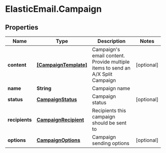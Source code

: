 # ElasticEmail.Campaign

## Properties

Name | Type | Description | Notes
------------ | ------------- | ------------- | -------------
**content** | [**[CampaignTemplate]**](CampaignTemplate.md) | Campaign&#39;s email content. Provide multiple items to send an A/X Split Campaign | [optional] 
**name** | **String** | Campaign name | 
**status** | [**CampaignStatus**](CampaignStatus.md) | Campaign status | [optional] 
**recipients** | [**CampaignRecipient**](CampaignRecipient.md) | Recipients this campaign should be sent to | 
**options** | [**CampaignOptions**](CampaignOptions.md) | Campaign sending options | [optional] 


